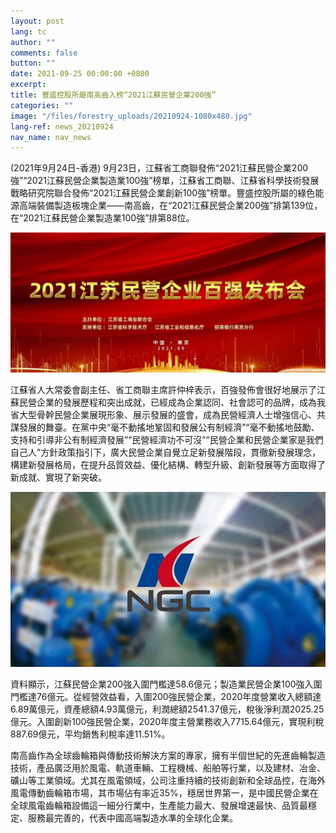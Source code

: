 ```yaml
---
layout: post
lang: tc
author: ""
comments: false
button: ""
date: 2021-09-25 00:00:00 +0800
excerpt:
title: 豐盛控股所屬南高齒入榜“2021江蘇民營企業200強”
categories: ""
image: "/files/forestry_uploads/20210924-1080x480.jpg"
lang-ref: news_20210924
nav_name: nav_news
---
```


(2021年9月24日-香港) 9月23日，江蘇省工商聯發佈“2021江蘇民營企業200強”“2021江蘇民營企業製造業100強”榜單，江蘇省工商聯、江蘇省科學技術發展戰略研究院聯合發佈“2021江蘇民營企業創新100強”榜單。豐盛控股所屬的綠色能源高端裝備製造板塊企業——南高齒，在“2021江蘇民營企業200強”排第139位，在“2021江蘇民營企業製造業100強”排第88位。 

![](/files/forestry_uploads/20210924-1080x480.jpg)

江蘇省人大常委會副主任、省工商聯主席許仲梓表示，百強發佈會很好地展示了江蘇民營企業的發展歷程和突出成就，已經成為企業認同、社會認可的品牌，成為我省大型骨幹民營企業展現形象、展示發展的盛會，成為民營經濟人士增強信心、共謀發展的舞臺。在黨中央“毫不動搖地鞏固和發展公有制經濟”“毫不動搖地鼓勵、支持和引導非公有制經濟發展”“民營經濟功不可沒”“民營企業和民營企業家是我們自己人”方針政策指引下，廣大民營企業自覺立足新發展階段，貫徹新發展理念，構建新發展格局，在提升品質效益、優化結構、轉型升級、創新發展等方面取得了新成就、實現了新突破。

![](/files/forestry_uploads/20210924-900x500.jpg)

資料顯示，江蘇民營企業200強入圍門檻達58.6億元；製造業民營企業100強入圍門檻達76億元。從經營效益看，入圍200強民營企業，2020年度營業收入總額達6.89萬億元，資產總額4.93萬億元，利潤總額2541.37億元，稅後淨利潤2025.25億元。入圍創新100強民營企業，2020年度主營業務收入7715.64億元，實現利稅887.69億元，平均銷售利稅率達11.51%。 

南高齒作為全球齒輪箱與傳動技術解決方案的專家，擁有半個世紀的先進齒輪製造技術，產品廣泛用於風電、軌道車輛、工程機械、船舶等行業，以及建材、冶金、礦山等工業領域。尤其在風電領域，公司注重持續的技術創新和全球品控，在海外風電傳動齒輪箱市場，其市場佔有率近35%，穩居世界第一，是中國民營企業在全球風電齒輪箱設備這一細分行業中，生產能力最大、發展增速最快、品質最穩定、服務最完善的，代表中國高端製造水準的全球化企業。 
